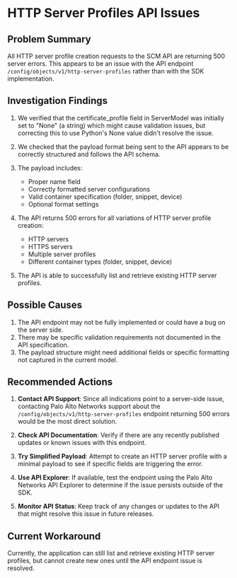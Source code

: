 # HTTP Server Profiles API Issues

## Problem Summary
All HTTP server profile creation requests to the SCM API are returning 500 server errors. This appears to be an issue with the API endpoint `/config/objects/v1/http-server-profiles` rather than with the SDK implementation.

## Investigation Findings

1. We verified that the certificate_profile field in ServerModel was initially set to "None" (a string) which might cause validation issues, but correcting this to use Python's None value didn't resolve the issue.

2. We checked that the payload format being sent to the API appears to be correctly structured and follows the API schema.

3. The payload includes:
   - Proper name field
   - Correctly formatted server configurations
   - Valid container specification (folder, snippet, device)
   - Optional format settings

4. The API returns 500 errors for all variations of HTTP server profile creation:
   - HTTP servers
   - HTTPS servers
   - Multiple server profiles
   - Different container types (folder, snippet, device)

5. The API is able to successfully list and retrieve existing HTTP server profiles.

## Possible Causes

1. The API endpoint may not be fully implemented or could have a bug on the server side.
2. There may be specific validation requirements not documented in the API specification.
3. The payload structure might need additional fields or specific formatting not captured in the current model.

## Recommended Actions

1. **Contact API Support**: Since all indications point to a server-side issue, contacting Palo Alto Networks support about the `/config/objects/v1/http-server-profiles` endpoint returning 500 errors would be the most direct solution.

2. **Check API Documentation**: Verify if there are any recently published updates or known issues with this endpoint.

3. **Try Simplified Payload**: Attempt to create an HTTP server profile with a minimal payload to see if specific fields are triggering the error.

4. **Use API Explorer**: If available, test the endpoint using the Palo Alto Networks API Explorer to determine if the issue persists outside of the SDK.

5. **Monitor API Status**: Keep track of any changes or updates to the API that might resolve this issue in future releases.

## Current Workaround

Currently, the application can still list and retrieve existing HTTP server profiles, but cannot create new ones until the API endpoint issue is resolved.
